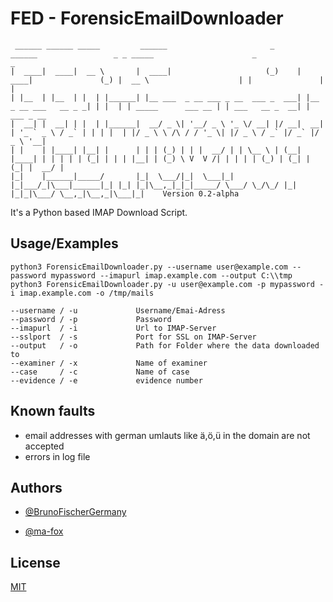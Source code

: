 
# FED - ForensicEmailDownloader
```
 ______ ______ _____         ______                       _      ______                 _ _ _____                      _                 _           
|  ____|  ____|  __ \       |  ____|                     (_)    |  ____|               (_) |  __ \                    | |               | |          
| |__  | |__  | |  | |______| |__ ___  _ __ ___ _ __  ___ _  ___| |__   _ __ ___   __ _ _| | |  | | _____      ___ __ | | ___   __ _  __| | ___ _ __ 
|  __| |  __| | |  | |______|  __/ _ \| '__/ _ \ '_ \/ __| |/ __|  __| | '_ ` _ \ / _` | | | |  | |/ _ \ \ /\ / / '_ \| |/ _ \ / _` |/ _` |/ _ \ '__|
| |    | |____| |__| |      | | | (_) | | |  __/ | | \__ \ | (__| |____| | | | | | (_| | | | |__| | (_) \ V  V /| | | | | (_) | (_| | (_| |  __/ |   
|_|    |______|_____/       |_|  \___/|_|  \___|_| |_|___/_|\___|______|_| |_| |_|\__,_|_|_|_____/ \___/ \_/\_/ |_| |_|_|\___/ \__,_|\__,_|\___|_|    Version 0.2-alpha 
```

It's a Python based IMAP Download Script. 

## Usage/Examples

```
python3 ForensicEmailDownloader.py --username user@example.com --password mypassword --imapurl imap.example.com --output C:\\tmp
python3 ForensicEmailDownloader.py -u user@example.com -p mypassword -i imap.example.com -o /tmp/mails

--username / -u             Username/Emai-Adress
--password / -p             Password 
--imapurl  / -i             Url to IMAP-Server
--sslport  / -s             Port for SSL on IMAP-Server
--output   / -o             Path for Folder where the data downloaded to
--examiner / -x             Name of examiner
--case     / -c             Name of case
--evidence / -e             evidence number
```
## Known faults
- email addresses with german umlauts like ä,ö,ü in the domain are not accepted
- errors in log file

## Authors

- [@BrunoFischerGermany](https://www.github.com/BrunoFischerGermany)

- [@ma-fox](https://github.com/ma-fox)
## License

[MIT](https://choosealicense.com/licenses/mit/)

